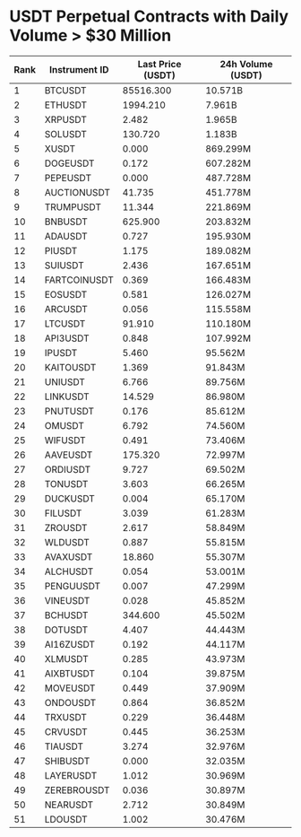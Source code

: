 # USDT Perpetual Contracts with Daily Volume > $30 Million

| Rank | Instrument ID | Last Price (USDT) | 24h Volume (USDT) |
|------|---------------|-------------------|-------------------|
| 1 | BTCUSDT | 85516.300 | 10.571B |
| 2 | ETHUSDT | 1994.210 | 7.961B |
| 3 | XRPUSDT | 2.482 | 1.965B |
| 4 | SOLUSDT | 130.720 | 1.183B |
| 5 | XUSDT | 0.000 | 869.299M |
| 6 | DOGEUSDT | 0.172 | 607.282M |
| 7 | PEPEUSDT | 0.000 | 487.728M |
| 8 | AUCTIONUSDT | 41.735 | 451.778M |
| 9 | TRUMPUSDT | 11.344 | 221.869M |
| 10 | BNBUSDT | 625.900 | 203.832M |
| 11 | ADAUSDT | 0.727 | 195.930M |
| 12 | PIUSDT | 1.175 | 189.082M |
| 13 | SUIUSDT | 2.436 | 167.651M |
| 14 | FARTCOINUSDT | 0.369 | 166.483M |
| 15 | EOSUSDT | 0.581 | 126.027M |
| 16 | ARCUSDT | 0.056 | 115.558M |
| 17 | LTCUSDT | 91.910 | 110.180M |
| 18 | API3USDT | 0.848 | 107.992M |
| 19 | IPUSDT | 5.460 | 95.562M |
| 20 | KAITOUSDT | 1.369 | 91.843M |
| 21 | UNIUSDT | 6.766 | 89.756M |
| 22 | LINKUSDT | 14.529 | 86.980M |
| 23 | PNUTUSDT | 0.176 | 85.612M |
| 24 | OMUSDT | 6.792 | 74.560M |
| 25 | WIFUSDT | 0.491 | 73.406M |
| 26 | AAVEUSDT | 175.320 | 72.997M |
| 27 | ORDIUSDT | 9.727 | 69.502M |
| 28 | TONUSDT | 3.603 | 66.265M |
| 29 | DUCKUSDT | 0.004 | 65.170M |
| 30 | FILUSDT | 3.039 | 61.283M |
| 31 | ZROUSDT | 2.617 | 58.849M |
| 32 | WLDUSDT | 0.887 | 55.815M |
| 33 | AVAXUSDT | 18.860 | 55.307M |
| 34 | ALCHUSDT | 0.054 | 53.001M |
| 35 | PENGUUSDT | 0.007 | 47.299M |
| 36 | VINEUSDT | 0.028 | 45.852M |
| 37 | BCHUSDT | 344.600 | 45.502M |
| 38 | DOTUSDT | 4.407 | 44.443M |
| 39 | AI16ZUSDT | 0.192 | 44.117M |
| 40 | XLMUSDT | 0.285 | 43.973M |
| 41 | AIXBTUSDT | 0.104 | 39.875M |
| 42 | MOVEUSDT | 0.449 | 37.909M |
| 43 | ONDOUSDT | 0.864 | 36.852M |
| 44 | TRXUSDT | 0.229 | 36.448M |
| 45 | CRVUSDT | 0.445 | 36.253M |
| 46 | TIAUSDT | 3.274 | 32.976M |
| 47 | SHIBUSDT | 0.000 | 32.035M |
| 48 | LAYERUSDT | 1.012 | 30.969M |
| 49 | ZEREBROUSDT | 0.036 | 30.897M |
| 50 | NEARUSDT | 2.712 | 30.849M |
| 51 | LDOUSDT | 1.002 | 30.476M |
